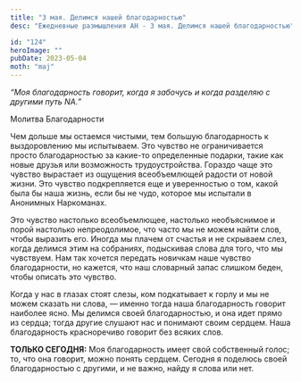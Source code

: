 ```yaml
---
title: "3 мая. Делимся нашей благодарностью"
desc: "Ежедневные размышления АН - 3 мая. Делимся нашей благодарностью"

id: "124"
heroImage: ""
pubDate: 2023-05-04
moth: "maj"
---
```


_“Моя благодарность говорит, когда я забочусь и когда разделяю с другими путь
NA.”_

Молитва Благодарности

Чем дольше мы остаемся чистыми, тем большую благодарность к выздоровлению мы
испытываем. Это чувство не ограничивается просто благодарностью за какие-то
определенные подарки, такие как новые друзья или возможность трудоустройства.
Гораздо чаще это чувство вырастает из ощущения всеобъемлющей радости от новой
жизни. Это чувство подкрепляется еще и уверенностью о том, какой была бы наша
жизнь, если бы не чудо, которое мы испытали в Анонимных Наркоманах.

Это чувство настолько всеобъемлющее, настолько необъяснимое и порой настолько
непреодолимое, что часто мы не можем найти слов, чтобы выразить его. Иногда мы
плачем от счастья и не скрываем слез, когда делимся этим на собраниях,
подыскивая слова для того, что мы чувствуем. Нам так хочется передать новичкам
наше чувство благодарности, но кажется, что наш словарный запас слишком беден,
чтобы описать это чувство.

Когда у нас в глазах стоят слезы, ком подкатывает к горлу и мы не можем
сказать ни слова, — именно тогда наша благодарность говорит наиболее ясно. Мы
делимся своей благодарностью, и она идет прямо из сердца; тогда другие слушают
нас и понимают своим сердцем. Наша благодарность красноречиво говорит без
всяких слов.

**ТОЛЬКО СЕГОДНЯ:** Моя благодарность имеет свой собственный голос; то, что
она говорит, можно понять сердцем. Сегодня я поделюсь своей благодарностью с
другими, и не важно, найду я слова или нет.
